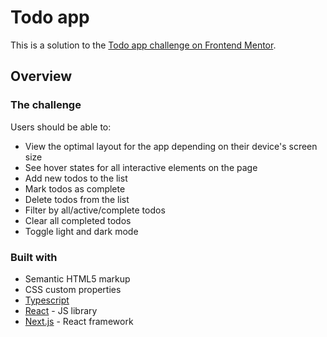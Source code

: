 # Todo app 

This is a solution to the [Todo app challenge on Frontend Mentor](https://www.frontendmentor.io/challenges/todo-app-Su1_KokOW). 

## Overview

### The challenge

Users should be able to:

- View the optimal layout for the app depending on their device's screen size
- See hover states for all interactive elements on the page
- Add new todos to the list
- Mark todos as complete
- Delete todos from the list
- Filter by all/active/complete todos
- Clear all completed todos
- Toggle light and dark mode

### Built with

- Semantic HTML5 markup
- CSS custom properties
- [Typescript](https://www.typescriptlang.org/)
- [React](https://reactjs.org/) - JS library
- [Next.js](https://nextjs.org/) - React framework
